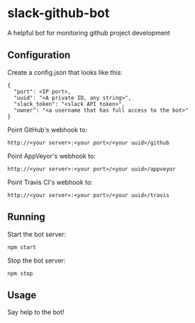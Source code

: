 # slack-github-bot
A helpful bot for monitoring github project development

## Configuration
Create a config.json that looks like this:

    {
      "port": <IP port>,
      "uuid": "<A private ID, any string>",
      "slack_token": "<slack API token>",
      "owner": "<a username that has full access to the bot>"
    }

Point GitHub's webhook to:

    http://<your server>:<your port>/<your uuid>/github

Point AppVeyor's webhook to:

    http://<your server>:<your port>/<your uuid>/appveyor

Point Travis CI's webhook to:

    http://<your server>:<your port>/<your uuid>/travis

## Running

Start the bot server:

    npm start

Stop the bot server:

    npm stop

## Usage

Say help to the bot!
